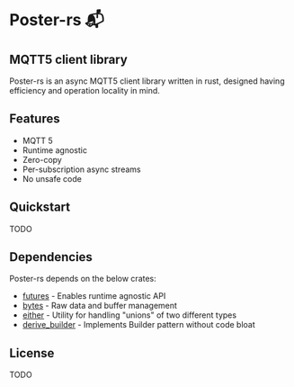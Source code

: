 # Poster-rs 📬
## MQTT5 client library

Poster-rs is an async MQTT5 client library written in rust, designed having efficiency and operation locality in mind.

## Features

- MQTT 5
- Runtime agnostic
- Zero-copy
- Per-subscription async streams
- No unsafe code

## Quickstart

TODO

## Dependencies

Poster-rs depends on the below crates:

- [futures](https://docs.rs/futures/latest/futures/) - Enables runtime agnostic API
- [bytes](https://docs.rs/bytes/latest/bytes/) - Raw data and buffer management
- [either](https://docs.rs/either/latest/either/) - Utility for handling "unions" of two different types
- [derive_builder](https://docs.rs/derive_builder/latest/derive_builder/) - Implements Builder pattern without code bloat

## License

TODO
